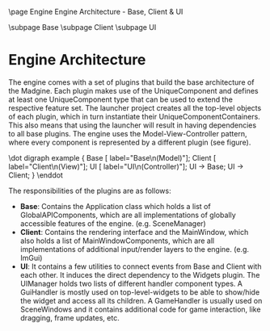 \page Engine Engine Architecture - Base, Client & UI

\subpage Base
\subpage Client
\subpage UI

# Engine Architecture

The engine comes with a set of plugins that build the base architecture of the Madgine. Each plugin makes use of the UniqueComponent and defines at least one UniqueComponent type that can be used to extend the respective feature set. The launcher project creates all the top-level objects of each plugin, which in turn instantiate their UniqueComponentContainers. This also means that using the launcher will result in having dependencies to all base plugins. The engine uses the Model-View-Controller pattern, where every component is represented by a different plugin (see figure).

\dot
digraph example {
    Base [ label="Base\n(Model)"];
    Client [ label="Client\n(View)"];
    UI [ label="UI\n(Controller)"];
    UI -> Base;
    UI -> Client;
}
\enddot

The responsibilities of the plugins are as follows:
- **Base**: Contains the Application class which holds a list of GlobalAPIComponents, which are all implementations of globally accessible features of the engine. (e.g. SceneManager)
- **Client**: Contains the rendering interface and the MainWindow, which also holds a list of MainWindowComponents, which are all implementations of additional input/render layers to the engine. (e.g. ImGui)
- **UI**: It contains a few utilities to connect events from Base and Client with each other. It induces the direct dependency to the Widgets plugin. The UIManager holds two lists of different handler component types. A GuiHandler is mostly used on top-level-widgets to be able to show/hide the widget and access all its children. A GameHandler is usually used on SceneWindows and it contains additional code for game interaction, like dragging, frame updates, etc.
